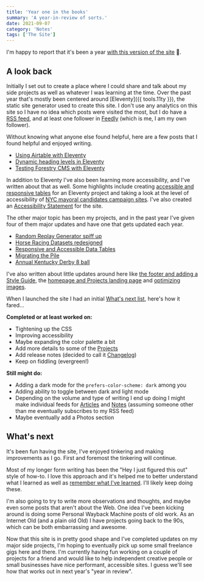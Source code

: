 ```yaml
---
title: 'Year one in the books'
summary: 'A year-in-review of sorts.'
date: 2021-09-07
category: 'Notes'
tags: ['The Site']
---
```

I'm happy to report that it's been a year [with this version of the site](https://twitter.com/superterrific/status/1303032995784339458) 🎉.

## A look back
Initially I set out to create a place where I could share and talk about my side projects as well as whatever I was learning at the time. Over the past year that's mostly been centered around [Eleventy]({{ tools.11ty }}), the static site generator used to create this site.
I don't use any analytics on this site so I have no idea which posts were visited the most, but I do have a [RSS feed](/feed.xml), and at least one follower in [Feedly](https://feedly.com/i/subscription/feed%2Fhttps%3A%2F%2Fdanabyerly.com%2Ffeed.xml) (which is me, I am my own follower).

Without knowing what anyone else found helpful, here are a few posts that I found helpful and enjoyed writing.

* [Using Airtable with Eleventy](/articles/using-airtable-with-eleventy/)
* [Dynamic heading levels in Eleventy](/articles/dynamic-heading-levels-in-eleventy/)
* [Testing Forestry CMS with Eleventy](/notes/testing-forestry-cms-with-eleventy/)

In addition to Eleventy I've also been learning more accessibility, and I've written about that as well. Some highlights include creating [accessible and responsive tables](/articles/responsive-and-accessible-data-tables/) for an Eleventy project and taking a look at the level of accessibility of [NYC mayoral candidates campaign sites](/articles/do-new-york-city-mayoral-candidates-have-accessible-campaign-sites/). I've also created an [Accessibility Statement](/accessibility-statement/) for the site.

The other major topic has been my projects, and in the past year I've given four of them major updates and have one that gets updated each year.

* [Random Replay Generator spiff up](/notes/random-replay-generator-spiff-up/)
* [Horse Racing Datasets redesigned](/notes/horse-racing-datasets-redesigned/)
* [Responsive and Accessible Data Tables](/articles/responsive-and-accessible-data-tables/)
* [Migrating the Pile](/notes/migrating-the-pile/)
* [Annual Kentucky Derby 8 ball](/notes/annual-kentucky-derby-8-ball/)

I've also written about little updates around here like [the footer and adding a Style Guide](/notes/a-bit-of-sprucing-up/), the [homepage and Projects landing page](/notes/the-sprucing-party-continues/) and [optimizing images](/notes/fun-with-image-optimization/).

When I launched the site I had an initial [What's next list](/articles/finally-a-new-site/#whats-next), here's how it fared...

**Completed or at least worked on:**
* Tightening up the CSS
* Improving accessibility
* Maybe expanding the color palette a bit
* Add more details to some of the [Projects](/projects/)
* Add release notes (decided to call it [Changelog](/changelog/))
* Keep on fiddling (evergreen!)

**Still might do:**
* Adding a dark mode for the ```prefers-color-scheme: dark``` among you
* Adding ability to toggle between dark and light mode
* Depending on the volume and type of writing I end up doing I might make individual feeds for [Articles](/articles) and [Notes](/notes/) (assuming someone other than me eventually subscribes to my RSS feed)
* Maybe eventually add a Photos section

## What's next
It's been fun having the site, I've enjoyed tinkering and making improvements as I go. First and foremost the tinkering will continue.

Most of my longer form writing has been the "Hey I just figured this out" style of how-to. I love this approach  and it's helped me to better understand what I learned as well as [remember what I've learned](https://twitter.com/superterrific/status/1426199895996764171). I'll likely keep doing these.

I'm also going to try to write more observations and thoughts, and maybe even some posts that aren't about the Web. One idea I've been kicking around is doing some Personal Wayback Machine posts of old work. As an Internet Old (and a plain old Old) I have projects going back to the 90s, which can be both embarrassing and awesome.

Now that this site is in pretty good shape and I've completed updates on my major side projects, I'm hoping to eventually pick up some small freelance gigs here and there. I'm currently having fun working on a couple of projects for a friend and would like to help independent creative people or small businesses have nice performant, accessible sites. I guess we'll see how that works out in next year's "year in review".
